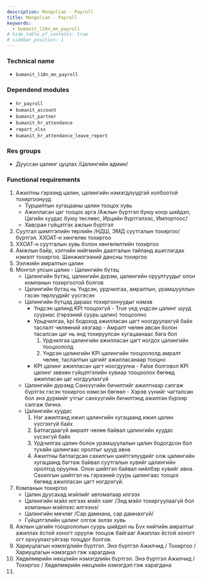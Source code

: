 ```yaml
---
description: Mongolian - Payroll
title: Mongolian - Payroll
keywords:
  - bumanit_l10n_mn_payroll
# hide_table_of_contents: true
# sidebar_position: 1
---
```


### Technical name

- `bumanit_l10n_mn_payroll`

### Dependend modules

- `hr_payroll`
- `bumanit_account`
- `bumanit_partner`
- `bumanit_hr_attendance`
- `report_xlsx`
- `bumanit_hr_attendance_leave_report`

### Res groups

- Дууссан цалинг цуцлах /Цалингийн админ/

### Functional requirements

1. Ажилтны гэрээнд цалин, цалингийн нэмэгдлүүдтэй холбоотой тохиргоонууд
    - Туршилтын хугацааны цалин тооцох хувь
    - Ажилласан цаг тооцох арга /Ажлын бүртгэл буюу коор шийдэл, Цагийн хуудас буюу төслөөс, Ирцийн бүртгэлээс, Импортоос/
    - Хавсран гүйцэтгэх ажлын бүртгэл
2. Суутгал шимтгэлийн төрлийн /НДШ, ЭМД суутгалын тохиргоо/ бүртгэл. ХХОАТ-н хөнгөлөх тохиргоо
3. ХХОАТ-н суутгалын хувь болон хөнгөлөлтийн тохиргоо
4. Амжлын байр, хэлтийн нийгмийн даатгалын тайланд ашиглагдах нэмэлт тохиргоо. Шинжилгээний дансны тохиргоо
5. Ээлжийн амралтын цалин
6. Монгол улсын цалин - Цалингийн бүтэц
    - Цалингийн бүтэц, цалингийн дүрэм, цалингийн оруултуудыг олон компанын тохиргоотой болгов
    - Цалингийн бүтэц нь Үндсэн, урдчилгаа, амралтын, урамшууллын гэсэн төрлүүдийг үүсгэсэн
    - Цалингийн бүтцэд дараах тохиргоонуудыг нэмэв 
        - Үндсэн цалинд KPI тооцохгүй - True үед үндсэн цалинг шууд сууриас (гэрээний суурь цалин) тооцоолно
        - Урьдчилгаа, kpi бодоход ажилласан цагт ноогдуулахгүй байх таслалт чөлөөний хязгаар - Амралт чөлөө авсан болон тасалсан цаг нь энд тохируулсан хугацаанаас бага бол
            1. Урдчилгаа цалингийн ажилласан цагт ногдох цалингийн тооцоололд
            2. Үндсэн цалингийн KPI цалингийн тооцоололд
        амралт чөлөө, таслалтын цагийг ажилласанаар тооцно
        - KPI цалинг ажилласан цагт ноогдуулна - False болговол KPI цалинг зөвхөн гүйцэтгэлийн хувиар тооцоолох бөгөөд ажилласан цаг ногдуулахгүй
    - Цалингийн дүрэмд Санхүүгийн бичилтийг ажилтнаар салгаж бүртгэх гэсэн тохиргоо нэмсэн бөгөөл - Хэрэв үүнийг чагталсан бол энэ дүрмийг утгыг санхүүгийн бичилтэнд ажилтан бүрээр салгаж бичнэ. 
    - Цалингийн хуудас
        1. Нэг ажилтанд ижил цалингийн хугацаанд ижил цалин үүсгэхгүй байх
        2. Батлагдаагүй амралт чөлөө байвал цалингийн хуудас үүсэхгүй байх
        3. Урдчилгаа цалин болон урамшуулалын цалин бодогдсон бол тухайн цалингаас оролтыг шууд авна
        4. Ажилтны батлагдсан сахилгын шийтгэлүүдийг олж цалингийн хугацаанд багтаж байвал суутгалын хувийг цалингийн оролтод оруулна. Олон шийтгэл байвал нийлбэр хувийг авна. Сахилгын шийтгэл нь гэрээний суурь цалингаас тооцох бөгөөд ажилласан цагт ногдохгүй. 
7. Компанын тохиргоо 
    - Цалин дуусахад мэйлийг автоматаар илгээх
    - Цалингийн мэйл илгээх мэйл хаяг /Энд мэйл тохиргуулаагүй бол компанын мэйлээс илгээнэ/
    - Цалингийн мөчлөг /Сар дамнана, сар дамнахгүй/
    - Гүйцэтгэлийн цалинг олгож эхлэх хувь
8. Ажлын цагийн тооцоололын суурь шийдэл нь Бүх нийтийн амралтыг ажиллах ёстой хоногт оруулж тооцож байгааг Ажиллах ёстой хоногт огт орхуулахгүйгээр тооцдог болгов.
9. Хариуцлагын нэмэгдлийн бүртгэл. Энэ бүртгэл Ажилчид / Тохиргоо / Хариуцлагын нэмэгдэл гэж харагдана
10. Хөдөлмөрийн нөхцлийн нэмэгдлийн бүртгэл. Энэ бүртгэл Ажилчид / Тохиргоо / Хөдөлмөрийн нөхцлийн нэмэгдэл гэж харагдана
11. 